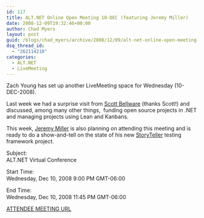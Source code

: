 ```yaml
---
id: 117
title: ALT.NET Online Open Meeting 10-DEC (featuring Jeremy Miller)
date: 2008-12-09T19:32:46+00:00
author: Chad Myers
layout: post
guid: /blogs/chad_myers/archive/2008/12/09/alt-net-online-open-meeting-10-dec-featuring-jeremy-miller.aspx
dsq_thread_id:
  - "262114218"
categories:
  - ALT.NET
  - LiveMeeting
---
```

Zach Young has set up another LiveMeeting space for Wednesday (10-DEC-2008).

Last week we had a surprise visit from [Scott Bellware](http://blog.scottbellware.com/) (thanks Scott!) and discussed, among many other things,&#160; funding open source projects in .NET and managing projects using Lean and Kanbans.

This week, [Jeremy Miller](http://codebetter.com/blogs/jeremy.miller/) is also planning on attending this meeting and is ready to do a show-and-tell on the state of his new [StoryTeller](http://storyteller.tigris.org/) testing framework project.

Subject:   
     <img height="1" width="5" />  
ALT.NET Virtual Conference<img height="5" width="1" />

Start Time:   
     <img height="1" width="5" />  
Wednesday, Dec 10, 2008 9:00 PM GMT-06:00<img height="5" width="1" />

End Time:   
     <img height="1" width="5" />  
Wednesday, Dec 10, 2008 11:45 PM GMT-06:00

[ATTENDEE MEETING URL](http://snipr.com/7ml7y)